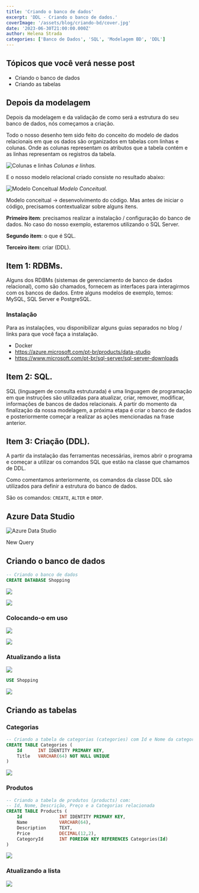 ```yaml
---
title: 'Criando o banco de dados'
excerpt: 'DDL - Criando o banco de dados.'
coverImage: '/assets/blog/criando-bd/cover.jpg'
date: '2023-06-30T21:00:00.000Z'
author: Helena Strada
categories: ['Banco de Dados', 'SQL', 'Modelagem BD', 'DDL']
---
```


## Tópicos que você verá nesse post

- Criando o banco de dados
- Criando as tabelas

## Depois da modelagem

Depois da modelagem e da validação de como será a estrutura do seu banco de dados, nós começamos a criação.

Todo o nosso desenho tem sido feito do conceito do modelo de dados relacionais em que os dados são organizados em tabelas com linhas e colunas. Onde as colunas representam os atributos que a tabela contém e as linhas representam os registros da tabela.

![Colunas e linhas](/assets/blog/criando-bd/tabelas-categorias-produtos.png)
*Colunas e linhas.*

E o nosso modelo relacional criado consiste no resultado abaixo:

![Modelo Conceitual](/assets/blog/criando-bd/categorias-produtos-cores.png)
*Modelo Conceitual.*

Modelo conceitual -> desenvolvimento do código. Mas antes de iniciar o código, precisamos contextualizar sobre alguns itens.

**Primeiro item**: precisamos realizar a instalação / configuração do banco de dados. No caso do nosso exemplo, estaremos utilizando o SQL Server.

**Segundo item**: o que é SQL.

**Terceiro item**: criar (DDL).

## Item 1: RDBMs.

Alguns dos RDBMs (sistemas de gerenciamento de banco de dados relacional), como são chamados, fornecem as interfaces para interagirmos com os bancos de dados. Entre alguns modelos de exemplo, temos: MySQL, SQL Server e PostgreSQL.

### Instalação

Para as instalações, vou disponibilizar alguns guias separados no blog / links para que você faça a instalação.

- Docker
- https://azure.microsoft.com/pt-br/products/data-studio
- https://www.microsoft.com/pt-br/sql-server/sql-server-downloads

## Item 2: SQL.

SQL (linguagem de consulta estruturada) é uma linguagem de programação em que instruções são utilizadas para atualizar, criar, remover, modificar, informações de bancos de dados relacionais. A partir do momento da finalização da nossa modelagem, a próxima etapa é criar o banco de dados e posteriormente começar a realizar as ações mencionadas na frase anterior.

## Item 3: Criação (DDL).

A partir da instalação das ferramentas necessárias, iremos abrir o programa e começar a utilizar os comandos SQL que estão na classe que chamamos de DDL.

Como comentamos anteriormente, os comandos da classe DDL são utilizados para definir a estrutura do banco de dados.

São os comandos: `CREATE`, `ALTER` e `DROP`.

## Azure Data Studio

![Azure Data Studio](/assets/blog/criando-bd/bd/azure-data-studio.png)

New Query

## Criando o banco de dados

```sql
-- Criando o banco de dados
CREATE DATABASE Shopping
```

![](/assets/blog/criando-bd/bd/create-db.png)

![](/assets/blog/criando-bd/bd/create-db-out.png)

### Colocando-o em uso

![](/assets/blog/criando-bd/bd/use.png)

![](/assets/blog/criando-bd/bd/use-shopping.png)

### Atualizando a lista

![](/assets/blog/criando-bd/bd/refresh.png)

```sql
USE Shopping
```

![](/assets/blog/criando-bd/bd/refresh-out.png)

## Criando as tabelas

### Categorias

```sql
-- Criando a tabela de categorias (categories) com Id e Nome da categoria
CREATE TABLE Categories (
    Id      INT IDENTITY PRIMARY KEY,
    Title   VARCHAR(64) NOT NULL UNIQUE
)
```

![](/assets/blog/criando-bd/data/categories.png)

### Produtos

```sql
-- Criando a tabela de produtos (products) com: 
-- Id, Nome, Descrição, Preço e a Categorias relacionada
CREATE TABLE Products ( 
    Id              INT IDENTITY PRIMARY KEY,
    Name            VARCHAR(64),
    Description     TEXT, 
    Price           DECIMAL(12,2),
    CategoryId      INT FOREIGN KEY REFERENCES Categories(Id)
)
```

![](/assets/blog/criando-bd/data/products.png)

### Atualizando a lista

![](/assets/blog/criando-bd/data/refresh.png)
